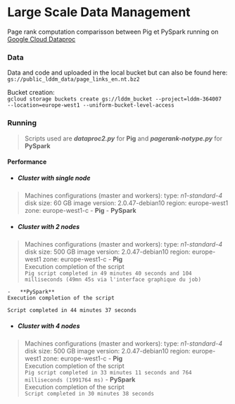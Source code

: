 # Large Scale Data Management
Page rank computation comparisson between Pig et PySpark running on [Google Cloud Dataproc](https://cloud.google.com/dataproc?hl=en)  

### Data 
Data and code and uploaded in the local bucket but can also be found here: 
`gs://public_lddm_data/page_links_en.nt.bz2`  

Bucket creation:   
`gcloud storage buckets create gs://lddm_bucket --project=lddm-364007  --location=europe-west1 --uniform-bucket-level-access`  

### Running
> Scripts used are ***dataproc2.py*** for **Pig** and ***pagerank-notype.py*** for **PySpark**  

#### Performance
- ##### Cluster with single node
> Machines configurations (master and workers):
        type: *n1-standard-4*  
        disk size: 60 GB
        image version: 2.0.47-debian10
        region: europe-west1
        zone: europe-west1-c 
    -   **Pig**
    -   **PySpark** 
- ##### Cluster with 2 nodes 
> Machines configurations (master and workers):
        type: *n1-standard-4*  
        disk size: 500 GB
        image version: 2.0.47-debian10
        region: europe-west1
        zone: europe-west1-c 
    -   **Pig**  
    Execution completion of the script  
`Pig script completed in 49 minutes 40 seconds and 104 milliseconds (49mn 45s via l'interface graphique du job)`

    -   **PySpark**   
    Execution completion of the script  
`Script completed in 44 minutes 37 seconds `
- ##### Cluster with 4 nodes 
> Machines configurations (master and workers):
        type: *n1-standard-4*  
        disk size: 500 GB
        image version: 2.0.47-debian10
        region: europe-west1
        zone: europe-west1-c 
    -   **Pig**  
    Execution completion of the script  
    `Pig script completed in 33 minutes 11 seconds and 764 milliseconds (1991764 ms)`
    -   **PySpark**   
    Execution completion of the script  
    `Script completed in 30 minutes 38 seconds`
